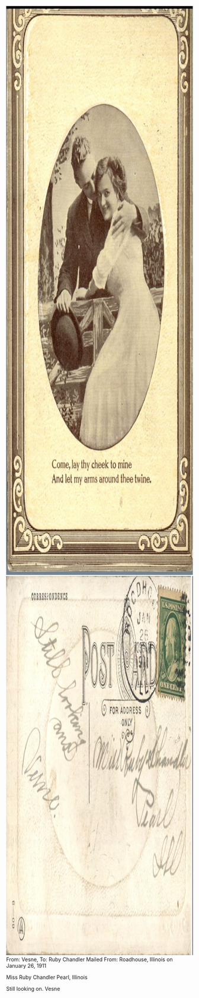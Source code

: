 <html><body><a href="/wp-content/uploads/2014/04/postcard-2014-20140424_17144467_0078.jpg"><img class="alignnone size-full wp-image-356" src="/wp-content/uploads/2014/04/postcard-2014-20140424_17144467_0078.jpg" alt="postcard-2014-20140424_17144467_0078" width="1026" height="1532"></a><a href="/wp-content/uploads/1911/06/postcard-2014-20140424_17145211_0079.jpg"><img class="alignnone size-full wp-image-954" src="/wp-content/uploads/1911/06/postcard-2014-20140424_17145211_0079.jpg" alt="postcard-2014-20140424_17145211_0079" width="1546" height="1021"></a>From: Vesne, To: Ruby Chandler
Mailed From: Roadhouse, Illinois on January 26, 1911

Miss Ruby Chandler
Pearl, Illinois

Still looking on.
Vesne</body></html>